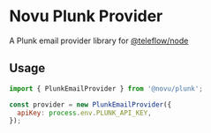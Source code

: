 # Novu Plunk Provider

A Plunk email provider library for [@teleflow/node](https://github.com/novuhq/novu)

## Usage

```javascript
import { PlunkEmailProvider } from '@novu/plunk';

const provider = new PlunkEmailProvider({
  apiKey: process.env.PLUNK_API_KEY,
});
```
